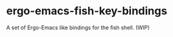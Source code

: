 ergo-emacs-fish-key-bindings
============================

A set of Ergo-Emacs like bindings for the fish shell. (WIP)
